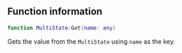 ## Function information
```lua
function MultiState:Get(name: any)
```

Gets the value from the ``MultiState`` using ``name`` as the key.